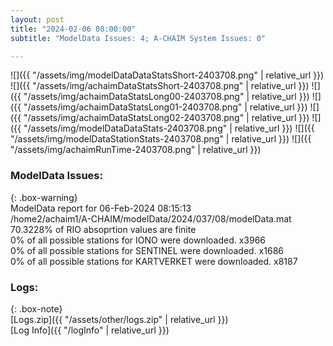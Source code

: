 ```yaml
---
layout: post
title: "2024-02-06 08:00:00"
subtitle: "ModelData Issues: 4; A-CHAIM System Issues: 0"

---
```


![]({{ "/assets/img/modelDataDataStatsShort-2403708.png" | relative_url }})
![]({{ "/assets/img/achaimDataStatsShort-2403708.png" | relative_url }})
![]({{ "/assets/img/achaimDataStatsLong00-2403708.png" | relative_url }})
![]({{ "/assets/img/achaimDataStatsLong01-2403708.png" | relative_url }})
![]({{ "/assets/img/achaimDataStatsLong02-2403708.png" | relative_url }})
![]({{ "/assets/img/modelDataDataStats-2403708.png" | relative_url }})
![]({{ "/assets/img/modelDataStationStats-2403708.png" | relative_url }})
![]({{ "/assets/img/achaimRunTime-2403708.png" | relative_url }})


### ModelData Issues:  
  
{: .box-warning}  
 ModelData report for 06-Feb-2024 08:15:13   
 /home2/achaim1/A-CHAIM/modelData/2024/037/08/modelData.mat   
 70.3228% of RIO absoprtion values are finite   
 0% of all possible stations for IONO were downloaded. x3966   
 0% of all possible stations for SENTINEL were downloaded. x1686   
 0% of all possible stations for KARTVERKET were downloaded. x8187   
  


### Logs:  
  
{: .box-note}  
[Logs.zip]({{ "/assets/other/logs.zip" | relative_url }})  
[Log Info]({{ "/logInfo" | relative_url }})  
